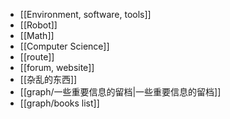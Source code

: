 - [[Environment, software, tools]]
- [[Robot]]
- [[Math]]
- [[Computer Science]]
- [[route]]
- [[forum, website]]
- [[杂乱的东西]]
- [[graph/一些重要信息的留档|一些重要信息的留档]]
- [[graph/books list]]
